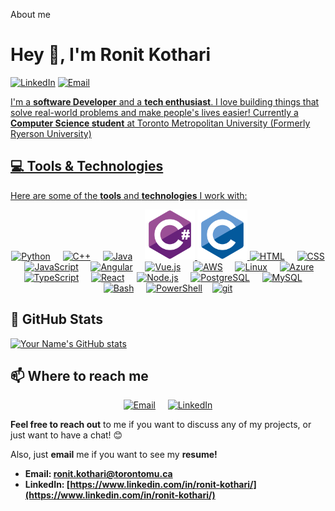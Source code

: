  About me


<p align="center">

 # Hey 👋, I'm **Ronit Kothari** 
 
 <a href="https://www.linkedin.com/in/ronit-kothari/"><img src="https://img.shields.io/badge/LinkedIn-blue?style=flat-square&logo=Linkedin&logoColor=white&link=https://www.linkedin.com/in/ronit-kothari/" alt="LinkedIn"></a> <a href="mailto:ronit.kothari@torontomu.ca"><img src="https://img.shields.io/badge/-Email-red?style=flat-square&logo=Gmail&logoColor=white" alt="Email">




I'm a **software Developer** and a **tech enthusiast**. I love building things that solve real-world problems and make people's lives easier!
Currently a **Computer Science student** at Toronto Metropolitan University (Formerly Ryerson University)

  
## 💻 Tools & Technologies

Here are some of the **tools** and **technologies** I work with:

<p align="center">
  <a href="https://www.python.org/"><img src="https://img.icons8.com/color/96/000000/python.png" alt="Python" width="80" height="80"/></a>&nbsp;&nbsp;&nbsp;&nbsp;
  <a href="https://www.cplusplus.com/"><img src="https://img.icons8.com/color/96/000000/c-plus-plus-logo.png" alt="C++" width="80" height="80"/></a>&nbsp;&nbsp;&nbsp;&nbsp;
  <a href="https://www.java.com/"><img src="https://img.icons8.com/color/96/000000/java-coffee-cup-logo.png" alt="Java" width="80" height="80"/></a>&nbsp;&nbsp;&nbsp;&nbsp;
  <a href="https://www.csharp.net/" target="_blank"> <img src="https://raw.githubusercontent.com/devicons/devicon/master/icons/csharp/csharp-original.svg" alt="csharp" width="80" height="80"/> </a> 
  <a href="https://www.cprogramming.com/" target="_blank"> <img src="https://raw.githubusercontent.com/devicons/devicon/master/icons/c/c-original.svg" alt="c" width="80" height="80"/> </a>
  <a href="https://www.w3.org/html/"><img src="https://img.icons8.com/color/96/000000/html-5.png" alt="HTML" width="80" height="80"/></a>&nbsp;&nbsp;&nbsp;&nbsp;
  <a href="https://www.w3schools.com/css/"><img src="https://img.icons8.com/color/96/000000/css3.png" alt="CSS" width="80" height="80"/></a>&nbsp;&nbsp;&nbsp;&nbsp;
  <a href="https://developer.mozilla.org/en-US/docs/Web/JavaScript"><img src="https://img.icons8.com/color/96/000000/javascript.png" alt="JavaScript" width="80" height="80"/></a>&nbsp;&nbsp;&nbsp;&nbsp;
  <a href="https://angular.io/"><img src="https://img.icons8.com/color/96/000000/angularjs.png" alt="Angular" width="80" height="80"/></a>&nbsp;&nbsp;&nbsp;&nbsp;
  <a href="https://vuejs.org/"><img src="https://img.icons8.com/color/96/000000/vue-js.png" alt="Vue.js" width="80" height="80"/></a>&nbsp;&nbsp;&nbsp;&nbsp;
  <a href="https://aws.amazon.com/"><img src="https://img.icons8.com/color/96/000000/amazon-web-services.png" alt="AWS" width="80" height="80"/></a>&nbsp;&nbsp;&nbsp;&nbsp;
  <a href="https://www.linux.org/"><img src="https://img.icons8.com/color/96/000000/linux.png" alt="Linux" width="80" height="80"/></a>&nbsp;&nbsp;&nbsp;&nbsp;
  <a href="https://azure.microsoft.com/"><img src="https://img.icons8.com/color/96/000000/azure-1.png" alt="Azure" width="80" height="80"/></a>&nbsp;&nbsp;&nbsp;&nbsp;
  <a href="https://www.typescriptlang.org/"><img src="https://img.icons8.com/color/96/000000/typescript.png" alt="TypeScript" width="80" height="80"/></a>&nbsp;&nbsp;&nbsp;&nbsp;
  <a href="https://reactjs.org/"><img src="https://img.icons8.com/color/96/000000/react-native.png" alt="React" width="80" height="80"/></a>&nbsp;&nbsp;&nbsp;&nbsp;
  <a href="https://nodejs.org/"><img src="https://img.icons8.com/color/96/000000/nodejs.png" alt="Node.js" width="80" height="80"/></a>&nbsp;&nbsp;&nbsp;&nbsp;
  <a href="https://www.postgresql.org/"><img src="https://img.icons8.com/color/96/000000/postgreesql.png" alt="PostgreSQL" width="80" height="80"/></a>&nbsp;&nbsp;&nbsp;&nbsp;
  <a href="https://www.mysql.com/"><img src="https://img.icons8.com/color/96/000000/mysql-logo.png" alt="MySQL" width="80" height="80"/></a>&nbsp;&nbsp;&nbsp;&nbsp;
  <a href="https://www.gnu.org/software/bash/"><img src="https://img.icons8.com/plasticine/100/000000/bash.png" alt="Bash" width="80" height="80"/></a>&nbsp;&nbsp;&nbsp;&nbsp;
  <a href="https://docs.microsoft.com/en-us/powershell/"><img src="https://img.icons8.com/color/96/000000/powershell.png" alt="PowerShell" width="80" height="80"/></a>&nbsp;&nbsp;&nbsp
 <a href="https://git-scm.com/" target="_blank"> <img src="https://www.vectorlogo.zone/logos/git-scm/git-scm-icon.svg" alt="git" width="80" height="80"/> </a> 


<p align="center">
  
  
 


## 🌟 GitHub Stats

[![Your Name's GitHub stats](https://github-readme-stats.vercel.app/api?username=ronitkothari&count_private=true&show_icons=true&theme=dracula)](https://github.com/anuraghazra/github-readme-stats)


## 📫 Where to reach me

<p align="center">
  <a href="mailto:ronit.kothari@torontomu.ca"><img src="https://img.icons8.com/color/96/000000/gmail-new.png" alt="Email" width="80" height="80"/></a>&nbsp;&nbsp;&nbsp;&nbsp;
  <a href="https://www.linkedin.com/in/ronit-kothari/"><img src="https://img.icons8.com/color/96/000000/linkedin.png" alt="LinkedIn" width="80" height="80"/></a>
</p>


**Feel free to reach out** to me if you want to discuss any of my projects, or just want to have a chat! 😊



Also, just **email** me if you want to see my **resume!**


- **Email: ronit.kothari@torontomu.ca**
- **LinkedIn: [https://www.linkedin.com/in/ronit-kothari/](https://www.linkedin.com/in/ronit-kothari/)**




                  
